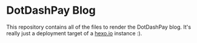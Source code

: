 # DotDashPay Blog

This repository contains all of the files to render the DotDashPay blog. It's really just a deployment target of a [hexo.io](https://hexo.io/) instance :).
